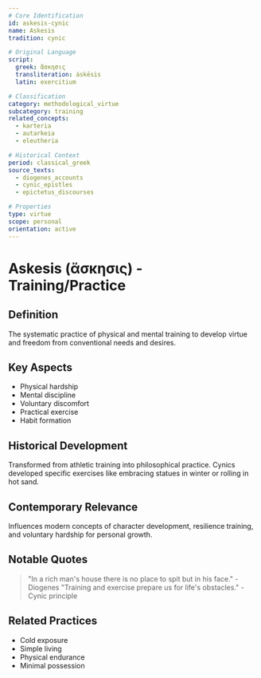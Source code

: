 ```yaml
---
# Core Identification
id: askesis-cynic
name: Askesis
tradition: cynic

# Original Language
script:
  greek: ἄσκησις
  transliteration: áskēsis
  latin: exercitium

# Classification
category: methodological_virtue
subcategory: training
related_concepts:
  - karteria
  - autarkeia
  - eleutheria

# Historical Context
period: classical_greek
source_texts:
  - diogenes_accounts
  - cynic_epistles
  - epictetus_discourses

# Properties
type: virtue
scope: personal
orientation: active
---
```


# Askesis (ἄσκησις) - Training/Practice

## Definition
The systematic practice of physical and mental training to develop virtue and freedom from conventional needs and desires.

## Key Aspects
- Physical hardship
- Mental discipline
- Voluntary discomfort
- Practical exercise
- Habit formation

## Historical Development
Transformed from athletic training into philosophical practice. Cynics developed specific exercises like embracing statues in winter or rolling in hot sand.

## Contemporary Relevance
Influences modern concepts of character development, resilience training, and voluntary hardship for personal growth.

## Notable Quotes
> "In a rich man's house there is no place to spit but in his face." - Diogenes
> "Training and exercise prepare us for life's obstacles." - Cynic principle

## Related Practices
- Cold exposure
- Simple living
- Physical endurance
- Minimal possession